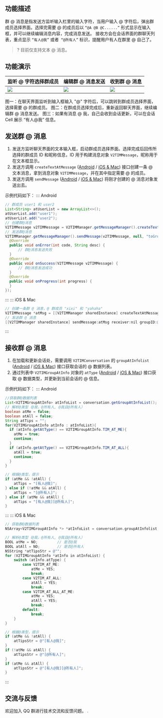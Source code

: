 ## 功能描述
群 @ 消息是指发送方监听输入栏里的输入字符，当用户输入 @ 字符后，弹出群成员选择界面。选择完需要 @ 的成员后以 `“@A @B @C......”` 形式显示在输入框，并可以继续编辑消息内容，完成消息发送。
接收方会在会话界面的群聊天列表，重点显示 `“有人@我”` 或者` “@所有人”` 标识，提醒用户有人在群里 @ 自己了。

> ? 目前仅支持文本 @ 消息。

## 功能演示

| 监听 @ 字符选择群成员| 编辑群 @ 消息发送| 收到群 @ 消息|
|---------|---------|---------|
| ![](https://main.qcloudimg.com/raw/870063a7d732d5df29971609b39d4796.png) | ![](https://main.qcloudimg.com/raw/f4ace5e8b7d697be14c18c8b08de0b36.png) | ![](https://main.qcloudimg.com/raw/0291a12d3ce8edfb880dab2e4b9541c8.png) |

图一：在聊天界面监听到输入框输入 "@" 字符后，可以跳转到群成员选择界面，选择需要 @ 的群成员。
图二：在群成员选择完成后，重新返回聊天界面，继续编辑群 @ 消息发送。
图三：如果有消息 @ 我，自己会收到会话更新，可以在会话 Cell 展示 “有人@我” 信息。

## 发送群 @ 消息

1. 发送方监听聊天界面的文本输入框，启动群成员选择界面。选择完成后回传所选择的群成员 ID 和昵称信息，ID 用于构建消息对象 `V2TIMMessage`，昵称用于在文本框显示。
2. 发送方调用 `createTextAtMessage` ([Android](https://im.sdk.qcloud.com/doc/zh-cn/classcom_1_1tencent_1_1imsdk_1_1v2_1_1V2TIMMessageManager.html#a09a259ceb314754dd267533597138391) / [iOS & Mac](https://im.sdk.qcloud.com/doc/zh-cn/categoryV2TIMManager_07Message_08.html#aaebbd8ed9b9766d01f996ec722744346)) 接口创建一条 @ 文本消息，拿到消息对象 `V2TIMMessage`，并在其中指定需要 @ 的成员。
3. 发送方调用 `sendMessage` ([Android](https://im.sdk.qcloud.com/doc/zh-cn/classcom_1_1tencent_1_1imsdk_1_1v2_1_1V2TIMMessageManager.html#a28e01403acd422e53e999f21ec064795) / [iOS & Mac](https://im.sdk.qcloud.com/doc/zh-cn/categoryV2TIMManager_07Message_08.html#a681947465d6ab718da40f7f983740a21)) 将刚才创建的 @ 消息对象发送出去。

示例代码如下：
<dx-tabs>
::: Android
```java
// 群成员 user1 和 user2
List<String> atUserList = new ArrayList<>();
atUserList.add("user1");
atUserList.add("user2");
// 创建群@消息
V2TIMMessage v2TIMMessage = V2TIMManager.getMessageManager().createTextAtMessage(message, atUserList);
// 发送群@消息
V2TIMManager.getMessageManager().sendMessage(v2TIMMessage, null, "toGroupID",  V2TIMMessage.V2TIM_PRIORITY_DEFAULT, false, null,  new V2TIMSendCallback<V2TIMMessage>() {
  @Override
  public void onError(int code, String desc) {
      // 群@消息发送失败
  }
  @Override
  public void onSuccess(V2TIMMessage v2TIMMessage) {
      // 群@消息发送成功
  }
  @Override
  public void onProgress(int progress) {
  }
});
```
:::
::: iOS & Mac
```objective-c
// 创建一条群 @ 消息，@ 群成员 "xixi" 和 "yahaha"
V2TIMMessage *atMsg = [[V2TIMManager sharedInstance] createTextAtMessage:@"这是一条群 @ 文本消息" atUserList:@[@"xixi", @"yahaha"]];
// 发送群 @ 消息
[[V2TIMManager sharedInstance] sendMessage:atMsg receiver:nil groupID:@"groupA" priority:V2TIM_PRIORITY_NORMAL onlineUserOnly:NO offlinePushInfo:nil progress:nil succ:nil fail:nil];
```
:::
</dx-tabs>


## 接收群 @ 消息

1. 在加载和更新会话处，需要调用 `V2TIMConversation` 的 `groupAtInfolist` ([Android](https://im.sdk.qcloud.com/doc/zh-cn/classcom_1_1tencent_1_1imsdk_1_1v2_1_1V2TIMConversation.html#a54790b0fd99c2504a73b42b884fba8a9) / [iOS & Mac](https://im.sdk.qcloud.com/doc/zh-cn/interfaceV2TIMConversation.html#a5659c29a54304e89e61c25c2b073f8da)) 接口获取会话的 @ 数据列表。
2. 通过列表中 `V2TIMGroupAtInfo` 对象的 `atType` ([Android](https://im.sdk.qcloud.com/doc/zh-cn/classcom_1_1tencent_1_1imsdk_1_1v2_1_1V2TIMGroupAtInfo.html#aebb86a00883eb70fdab2c5f4728aae5d) / [iOS & Mac](https://im.sdk.qcloud.com/doc/zh-cn/interfaceV2TIMGroupAtInfo.html#a1486d853fd6f8ae074714ec8059f7621)) 接口获取 @ 数据类型，并更新到当前会话的 @ 信息。

示例代码如下：
<dx-tabs>
::: Android
```java
//获取群@数据列表
List<V2TIMGroupAtInfo> atInfoList = conversation.getGroupAtInfoList();
// 解析@类型（@我，@所有人, @我且@所有人）
boolean atMe = false;
boolean atAll = false;
String atTips = "";
for(V2TIMGroupAtInfo atInfo : atInfoList){
  if (atInfo.getAtType() == V2TIMGroupAtInfo.TIM_AT_ME){
    atMe = true;
    continue;
  }
  if (atInfo.getAtType() == V2TIMGroupAtInfo.TIM_AT_ALL){
    atAll = true;
    continue;
  }
}

// 根据@类型，提示
if (atMe && !atAll) {
    atTips = "[有人@我]";
} else if (!atMe && atAll) {
    atTips = "[@所有人]";
} else if (atMe && atAll) {
    atTips = "[有人@我][@所有人]";
}
```
:::
::: iOS & Mac
```objectivec
// 获取群@数据列表
NSArray<V2TIMGroupAtInfo *> *atInfoList = conversation.groupAtInfolist;

// 解析@类型（@我，@所有人, @我且@所有人）
BOOL atMe = NO;         // 是否@我
BOOL atAll = NO;        // 是否@所有人
NSString *atTipsStr = @"";
for (V2TIMGroupAtInfo *atInfo in atInfoList) {
    switch (atInfo.atType) {
        case V2TIM_AT_ME:
            atMe = YES;
            break;
        case V2TIM_AT_ALL:
            atAll = YES;
            break;
        case V2TIM_AT_ALL_AT_ME:
            atMe = YES;
            atAll = YES;
            break;
        default:
            break;
    }
}

// 根据@类型，提示
if (atMe && !atAll) {
    atTipsStr = @"[有人@我]";
}
if (!atMe && atAll) {
    atTipsStr = @"[@所有人]";
}
if (atMe && atAll) {
    atTipsStr = @"[有人@我][@所有人]";
}
```
:::
</dx-tabs>

## 交流与反馈
欢迎加入 QQ 群进行技术交流和反馈问题。
<img src="https://sdk-im-1252463788.cos.ap-hongkong.myqcloud.com/tools/resource/officialwebsite/pictures/doc_sdk_qq_group.jpg" style="zoom:20%;"/>
